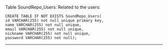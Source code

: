 Table SoundRepo_Users: Related to the users:
    
    CREATE TABLE IF NOT EXISTS SoundRepo_Users(
    id VARCHAR(255) not null unique primary key,
    name VARCHAR(255) not null unique,
    email VARCHAR(255) not null unique,
    nickname VARCHAR(255) not null unique,
    password VARCHAR(255) not null);

------------------------------------------------

